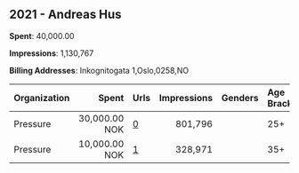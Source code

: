 ## 2021 - Andreas Hus 
**Spent**: 40,000.00

**Impressions**: 1,130,767

**Billing Addresses**: Inkognitogata 1,Oslo,0258,NO

|Organization|Spent|Urls|Impressions|Genders|Age Brackets|Country Codes|
|:---|---:|:---|---:|:---|:---|:---|
|Pressure|30,000.00 NOK|[0](https://www.snap.com/political-ads/asset/ee3f03dea15b68e25f67e1cae13b4e35b5997bb61d1b38d00f5ac5ba94736e72?mediaType=mp4)|801,796||25+|norway|
|Pressure|10,000.00 NOK|[1](https://www.snap.com/political-ads/asset/ee3f03dea15b68e25f67e1cae13b4e35b5997bb61d1b38d00f5ac5ba94736e72?mediaType=mp4)|328,971||35+|norway|
